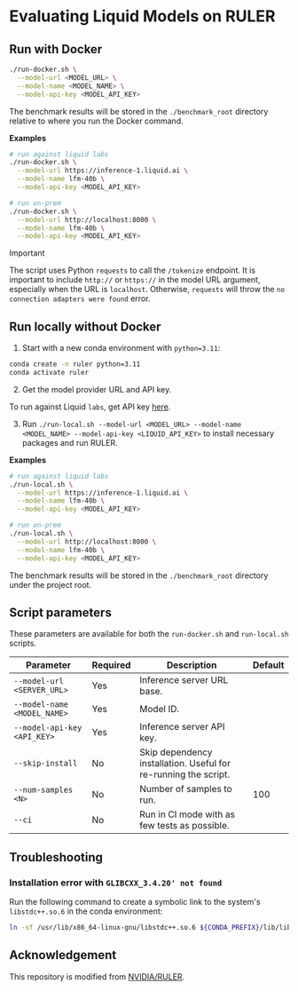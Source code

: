 # Evaluating Liquid Models on RULER

## Run with Docker

```bash
./run-docker.sh \
  --model-url <MODEL_URL> \
  --model-name <MODEL_NAME> \
  --model-api-key <MODEL_API_KEY>
```

The benchmark results will be stored in the `./benchmark_root` directory relative to where you run the Docker command.

**Examples**

```bash
# run against liquid labs
./run-docker.sh \
  --model-url https://inference-1.liquid.ai \
  --model-name lfm-40b \
  --model-api-key <MODEL_API_KEY>

# run on-prem
./run-docker.sh \
  --model-url http://localhost:8000 \
  --model-name lfm-40b \
  --model-api-key <MODEL_API_KEY>
```

> [!IMPORTANT]
> The script uses Python `requests` to call the `/tokenize` endpoint. It is important to include `http://` or `https://` in the model URL argument, especially when the URL is `localhost`. Otherwise, `requests` will throw the `no connection adapters were found` error.

## Run locally without Docker

1. Start with a new conda environment with `python=3.11`:

```bash
conda create -n ruler python=3.11
conda activate ruler
```

2. Get the model provider URL and API key.

To run against Liquid `labs`, get API key [here](https://labs.liquid.ai/settings).

3. Run `./run-local.sh --model-url <MODEL_URL> --model-name <MODEL_NAME> --model-api-key <LIQUID_API_KEY>` to install necessary packages and run RULER.

**Examples**

```bash
# run against liquid labs
./run-local.sh \
  --model-url https://inference-1.liquid.ai \
  --model-name lfm-40b \
  --model-api-key <MODEL_API_KEY>

# run on-prem
./run-local.sh \
  --model-url http://localhost:8000 \
  --model-name lfm-40b \
  --model-api-key <MODEL_API_KEY>
```

The benchmark results will be stored in the `./benchmark_root` directory under the project root.

## Script parameters

These parameters are available for both the `run-docker.sh` and `run-local.sh` scripts.

| Parameter | Required | Description | Default |
| --- | --- | --- | --- |
| `--model-url <SERVER_URL>` | Yes | Inference server URL base. | |
| `--model-name <MODEL_NAME>` | Yes | Model ID. | |
| `--model-api-key <API_KEY>` | Yes | Inference server API key. | |
| `--skip-install` | No | Skip dependency installation. Useful for re-running the script. | |
| `--num-samples <N>` | No | Number of samples to run. | 100 |
| `--ci` | No | Run in CI mode with as few tests as possible. | |

## Troubleshooting

### Installation error with `GLIBCXX_3.4.20' not found`

Run the following command to create a symbolic link to the system's `libstdc++.so.6` in the conda environment:

```bash
ln -sf /usr/lib/x86_64-linux-gnu/libstdc++.so.6 ${CONDA_PREFIX}/lib/libstdc++.so.6
```

## Acknowledgement

This repository is modified from [NVIDIA/RULER](https://github.com/NVIDIA/RULER).
